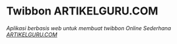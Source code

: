 # Twibbon ARTIKELGURU.COM
###### Aplikasi berbasis web untuk membuat twibbon Online Sederhana [ARTIKELGURU.COM](https://www.artikelguru.com)

 
